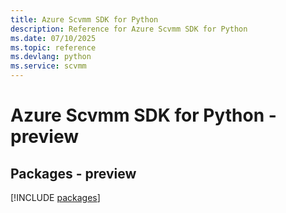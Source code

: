 ```yaml
---
title: Azure Scvmm SDK for Python
description: Reference for Azure Scvmm SDK for Python
ms.date: 07/10/2025
ms.topic: reference
ms.devlang: python
ms.service: scvmm
---
```

# Azure Scvmm SDK for Python - preview
## Packages - preview
[!INCLUDE [packages](scvmm-index.md)]